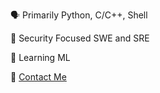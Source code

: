 🗣️ Primarily Python, C/C++, Shell

🧠 Security Focused SWE and SRE

🌱 Learning ML

📧 [Contact Me](mailto:github@expat.engineer)
